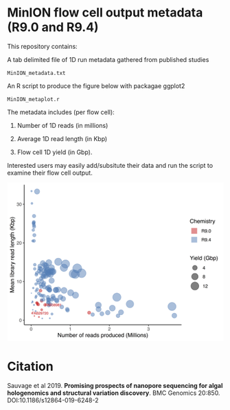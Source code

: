 # MinION flow cell output metadata (R9.0 and R9.4) 

This repository contains:

A tab delimited file of 1D run metadata gathered from published studies
```
MinION_metadata.txt
```

An R script to produce the figure below with packagae ggplot2
```
MinION_metaplot.r
```

The metadata includes (per flow cell):

  1. Number of 1D reads (in millions)

  2. Average 1D read length (in Kbp)

  3. Flow cell 1D yield (in Gbp).

Interested users may easily add/subsitute their data and run the script to examine their flow cell output.

![Screenshot](MinION_metaplot.png)

# Citation

Sauvage et al 2019. **Promising prospects of nanopore sequencing for algal hologenomics and structural variation discovery**. BMC Genomics 20:850. DOI:10.1186/s12864-019-6248-2
